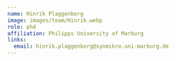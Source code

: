 ```yaml
---
name: Hinrik Plaggenborg
image: images/team/Hinrik.webp
role: phd
affiliation: Philipps University of Marburg
links:
  email: hinrik.plaggenborg@synmikro.uni-marburg.de
---
```


